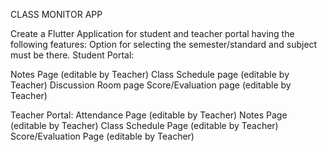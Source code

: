 CLASS MONITOR APP

Create a Flutter Application for student and teacher portal having the following features: Option for selecting the semester/standard and subject must be there. Student Portal:

Notes Page (editable by Teacher)
Class Schedule page (editable by Teacher)
Discussion Room page
Score/Evaluation page (editable by Teacher)

Teacher Portal:
Attendance Page (editable by Teacher)
Notes Page (editable by Teacher)
Class Schedule Page (editable by Teacher)
Score/Evaluation Page (editable by Teacher)
